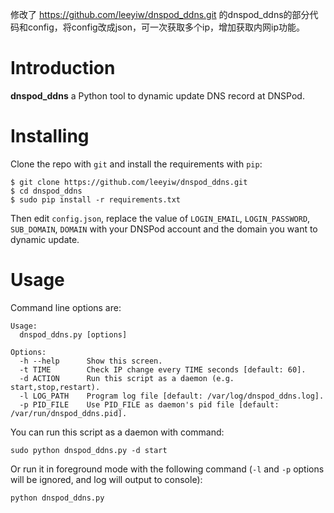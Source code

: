 修改了 https://github.com/leeyiw/dnspod_ddns.git 的dnspod_ddns的部分代码和config，将config改成json，可一次获取多个ip，增加获取内网ip功能。

Introduction
============

**dnspod_ddns** a Python tool to dynamic update DNS record at DNSPod.

Installing
==========

Clone the repo with `git` and install the requirements with `pip`:
```
$ git clone https://github.com/leeyiw/dnspod_ddns.git
$ cd dnspod_ddns
$ sudo pip install -r requirements.txt
```

Then edit `config.json`, replace the value of `LOGIN_EMAIL`, `LOGIN_PASSWORD`, `SUB_DOMAIN`, `DOMAIN` with your DNSPod account and the domain you want to dynamic update.

Usage
=====

Command line options are:
```
Usage:
  dnspod_ddns.py [options]

Options:
  -h --help      Show this screen.
  -t TIME        Check IP change every TIME seconds [default: 60].
  -d ACTION      Run this script as a daemon (e.g. start,stop,restart).
  -l LOG_PATH    Program log file [default: /var/log/dnspod_ddns.log].
  -p PID_FILE    Use PID_FILE as daemon's pid file [default: /var/run/dnspod_ddns.pid].
```

You can run this script as a daemon with command:
```
sudo python dnspod_ddns.py -d start
```

Or run it in foreground mode with the following command (`-l` and `-p` options will be ignored, and log will output to console):
```
python dnspod_ddns.py
```
